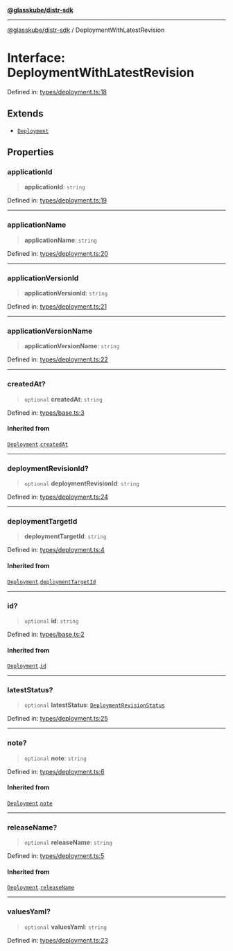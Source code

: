 [**@glasskube/distr-sdk**](../README.md)

***

[@glasskube/distr-sdk](../README.md) / DeploymentWithLatestRevision

# Interface: DeploymentWithLatestRevision

Defined in: [types/deployment.ts:18](https://github.com/glasskube/distr/blob/1c5d885406264f4301a9de61610438b702cea814/sdk/js/src/types/deployment.ts#L18)

## Extends

- [`Deployment`](Deployment.md)

## Properties

### applicationId

> **applicationId**: `string`

Defined in: [types/deployment.ts:19](https://github.com/glasskube/distr/blob/1c5d885406264f4301a9de61610438b702cea814/sdk/js/src/types/deployment.ts#L19)

***

### applicationName

> **applicationName**: `string`

Defined in: [types/deployment.ts:20](https://github.com/glasskube/distr/blob/1c5d885406264f4301a9de61610438b702cea814/sdk/js/src/types/deployment.ts#L20)

***

### applicationVersionId

> **applicationVersionId**: `string`

Defined in: [types/deployment.ts:21](https://github.com/glasskube/distr/blob/1c5d885406264f4301a9de61610438b702cea814/sdk/js/src/types/deployment.ts#L21)

***

### applicationVersionName

> **applicationVersionName**: `string`

Defined in: [types/deployment.ts:22](https://github.com/glasskube/distr/blob/1c5d885406264f4301a9de61610438b702cea814/sdk/js/src/types/deployment.ts#L22)

***

### createdAt?

> `optional` **createdAt**: `string`

Defined in: [types/base.ts:3](https://github.com/glasskube/distr/blob/1c5d885406264f4301a9de61610438b702cea814/sdk/js/src/types/base.ts#L3)

#### Inherited from

[`Deployment`](Deployment.md).[`createdAt`](Deployment.md#createdat)

***

### deploymentRevisionId?

> `optional` **deploymentRevisionId**: `string`

Defined in: [types/deployment.ts:24](https://github.com/glasskube/distr/blob/1c5d885406264f4301a9de61610438b702cea814/sdk/js/src/types/deployment.ts#L24)

***

### deploymentTargetId

> **deploymentTargetId**: `string`

Defined in: [types/deployment.ts:4](https://github.com/glasskube/distr/blob/1c5d885406264f4301a9de61610438b702cea814/sdk/js/src/types/deployment.ts#L4)

#### Inherited from

[`Deployment`](Deployment.md).[`deploymentTargetId`](Deployment.md#deploymenttargetid)

***

### id?

> `optional` **id**: `string`

Defined in: [types/base.ts:2](https://github.com/glasskube/distr/blob/1c5d885406264f4301a9de61610438b702cea814/sdk/js/src/types/base.ts#L2)

#### Inherited from

[`Deployment`](Deployment.md).[`id`](Deployment.md#id)

***

### latestStatus?

> `optional` **latestStatus**: [`DeploymentRevisionStatus`](DeploymentRevisionStatus.md)

Defined in: [types/deployment.ts:25](https://github.com/glasskube/distr/blob/1c5d885406264f4301a9de61610438b702cea814/sdk/js/src/types/deployment.ts#L25)

***

### note?

> `optional` **note**: `string`

Defined in: [types/deployment.ts:6](https://github.com/glasskube/distr/blob/1c5d885406264f4301a9de61610438b702cea814/sdk/js/src/types/deployment.ts#L6)

#### Inherited from

[`Deployment`](Deployment.md).[`note`](Deployment.md#note)

***

### releaseName?

> `optional` **releaseName**: `string`

Defined in: [types/deployment.ts:5](https://github.com/glasskube/distr/blob/1c5d885406264f4301a9de61610438b702cea814/sdk/js/src/types/deployment.ts#L5)

#### Inherited from

[`Deployment`](Deployment.md).[`releaseName`](Deployment.md#releasename)

***

### valuesYaml?

> `optional` **valuesYaml**: `string`

Defined in: [types/deployment.ts:23](https://github.com/glasskube/distr/blob/1c5d885406264f4301a9de61610438b702cea814/sdk/js/src/types/deployment.ts#L23)
